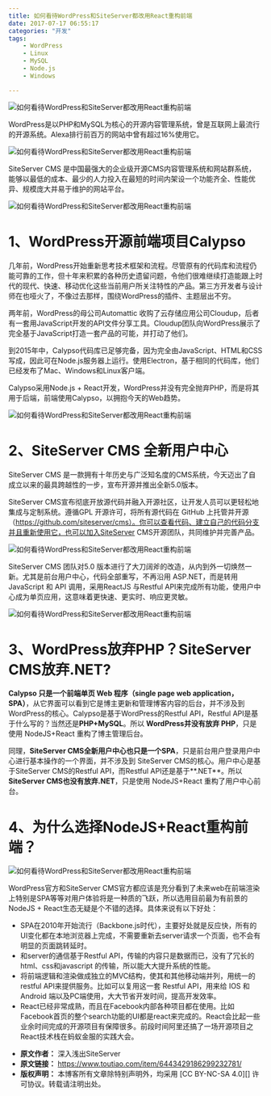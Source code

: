 ```yaml
---
title: 如何看待WordPress和SiteServer都改用React重构前端
date: 2017-07-17 06:55:17
categories: "开发"
tags:
	- WordPress
	- Linux
	- MySQL
	- Node.js
	- Windows

---
```


![如何看待WordPress和SiteServer都改用React重构前端][WordPress_SiteServer_React]

WordPress是以PHP和MySQL为核心的开源内容管理系统，曾是互联网上最流行的开源系统。Alexa排行前百万的网站中曾有超过16%使用它。

![如何看待WordPress和SiteServer都改用React重构前端][WordPress_SiteServer_React 1]

SiteServer CMS 是中国最强大的企业级开源CMS内容管理系统和网站群系统，能够以最低的成本、最少的人力投入在最短的时间内架设一个功能齐全、性能优异、规模庞大并易于维护的网站平台。

![如何看待WordPress和SiteServer都改用React重构前端][WordPress_SiteServer_React 2]

# 1、WordPress开源前端项目Calypso #

几年前，WordPress开始重新思考技术框架和流程。尽管原有的代码库和流程仍能可靠的工作，但十年来积累的各种历史遗留问题，令他们很难继续打造能跟上时代的现代、快速、移动优化这些当前用户所关注特性的产品。第三方开发者与设计师在也哑火了，不像过去那样，围绕WordPress的插件、主题层出不穷。

两年前，WordPress的母公司Automattic 收购了云存储应用公司Cloudup，后者有一套用JavaScript开发的API文件分享工具。Cloudup团队向WordPress展示了完全基于JavaScript打造一套产品的可能，并打动了他们。

到2015年中，Calypso代码库已足够完备，因为完全由JavaScript、HTML和CSS写成，因此可在Node.js服务器上运行。使用Electron，基于相同的代码库，他们已经发布了Mac、Windows和Linux客户端。

Calypso采用Node.js + React开发，WordPress并没有完全抛弃PHP，而是将其用于后端，前端使用Calypso，以拥抱今天的Web趋势。

![如何看待WordPress和SiteServer都改用React重构前端][WordPress_SiteServer_React 3]

# 2、SiteServer CMS 全新用户中心 #

SiteServer CMS 是一款拥有十年历史与广泛知名度的CMS系统，今天迈出了自成立以来的最具跨越性的一步，宣布开源并推出全新5.0版本。

SiteServer CMS宣布彻底开放源代码并融入开源社区，让开发人员可以更轻松地集成与定制系统。遵循GPL 开源许可，将所有源代码在 GitHub 上托管并开源（https://github.com/siteserver/cms）。你可以查看代码、建立自己的代码分支并且重新使用它，也可以加入SiteServer CMS开源团队，共同维护并完善产品。

![如何看待WordPress和SiteServer都改用React重构前端][WordPress_SiteServer_React 4]

SiteServer CMS 团队对5.0 版本进行了大刀阔斧的改造，从内到外一切焕然一新。尤其是前台用户中心，代码全部重写，不再沿用 ASP.NET，而是转用 JavaScript 和 API 调用，采用ReactJS 与Restful API来完成所有功能，使用户中心成为单页应用，这意味着更快速、更实时、响应更灵敏。

![如何看待WordPress和SiteServer都改用React重构前端][WordPress_SiteServer_React 5]

# 3、WordPress放弃PHP？SiteServer CMS放弃.NET? #

**Calypso 只是一个前端单页 Web 程序（single page web application，SPA）**，从它界面可以看到它是博主更新和管理博客内容的后台，并不涉及到 WordPress的核心。Calypso是基于WordPress的Restful API，Restful API是基于什么写的？当然还是**PHP+MySQL**。所以 **WordPress并没有放弃 PHP**，只是使用 NodeJS+React 重构了博主管理后台。

同理，**SiteServer CMS全新用户中心也只是一个SPA**，只是前台用户登录用户中心进行基本操作的一个界面，并不涉及到 SiteServer CMS的核心。用户中心是基于SiteServer CMS的Restful API，而Restful API还是基于**.NET**。所以 **SiteServer CMS也没有放弃.NET**，只是使用 NodeJS+React 重构了用户中心前台。

# 4、为什么选择NodeJS+React重构前端？ #

![如何看待WordPress和SiteServer都改用React重构前端][WordPress_SiteServer_React 6]

WordPress官方和SiteServer CMS官方都应该是充分看到了未来web在前端渲染上特别是SPA等等对用户体验将是一种质的飞跃，所以选用目前最为有前景的NodeJS + React生态无疑是个不错的选择。具体来说有以下好处：

 *  SPA在2010年开始流行（Backbone.js时代），主要好处就是反应快，所有的UI变化都在本地浏览器上完成，不需要重新去server请求一个页面，也不会有明显的页面跳转延时。
 *  和server的通信基于Restful API，传输的内容只是数据而已，没有了冗长的 html、css和javascript 的传输，所以能大大提升系统的性能。
 *  将前端逻辑和渲染做成独立的MVC结构，使其和其他移动端并列，用统一的restful API来提供服务。比如可以复用这一套 Restful API，用来给 IOS 和 Android 端以及PC端使用，大大节省开发时间，提高开发效率。
 *  React已经非常成熟，而且在Facebook内部各种项目都在使用。比如Facebook首页的整个search功能的UI都是react来完成的。React会比起一些业余时间完成的开源项目有保障很多。前段时间阿里还搞了一场开源项目之React技术栈在蚂蚁金服的实践大会。


[WordPress_SiteServer_React]: /pro/os/crawler/YFV6-JFM6-JJJV.gif
[WordPress_SiteServer_React 1]: /pro/os/crawler/RVJV-BNJM-UQMU.jpg
[WordPress_SiteServer_React 2]: /pro/os/crawler/AJEI-IIBE-ZYNQ.jpg
[WordPress_SiteServer_React 3]: /pro/os/crawler/FYYQ-AB6J-YJBZ.jpg
[WordPress_SiteServer_React 4]: /pro/os/crawler/N32A-QYZU-IYN2.jpg
[WordPress_SiteServer_React 5]: /pro/os/crawler/7V26-ZQJR-NQMV.jpg
[WordPress_SiteServer_React 6]: /pro/os/crawler/AE3A-RVZQ-BNJ3.jpg
 *  **原文作者：** 深入浅出SiteServer
 *  **原文链接：** https://www.toutiao.com/item/6443429186299232781/
 *  **版权声明：** 本博客所有文章除特别声明外，均采用 [CC BY-NC-SA 4.0][] 许可协议。转载请注明出处。
